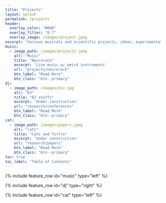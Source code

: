 ```yaml
---
title: "Projects"
layout: splash
permalink: /projects
header:
  overlay_color: "#000"
  overlay_filter: "0.7"
  overlay_image: /images/project.jpeg
excerpt: "Various musicals and scientific projects, ideas, experimentations"
music:
  - image_path: /images/project2.jpeg
    alt: "Music"
    title: "Neurorack"
    excerpt: 'Live music w/ weird instruments'
    url: "projects/neurorack"
    btn_label: "Read More"
    btn_class: "btn--primary"
dj:
  - image_path: /images/mic.jpg
    alt: "DJ"
    title: "DJ stuffs"
    excerpt: 'Under construction'
    url: "research/conferences"
    btn_label: "Read More"
    btn_class: "btn--primary"
cat:
  - image_path: /images/papers.jpeg
    alt: "cats"
    title: "Cats and Turtle"
    excerpt: 'Under construction'
    url: "research/papers"
    btn_label: "Read More"
    btn_class: "btn--primary"
toc: true
toc_label: "Table of Contents"
---
```


{% include feature_row id="music" type="left" %}

{% include feature_row id="dj" type="right" %}

{% include feature_row id="cat" type="left" %}

